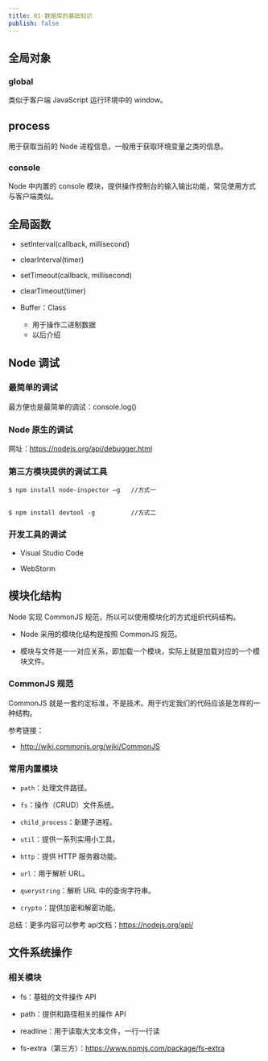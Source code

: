 ```yaml
---
title: 01-数据库的基础知识
publish: false
---
```


<ArticleTopAd></ArticleTopAd>





## 全局对象

### global

类似于客户端 JavaScript 运行环境中的 window。


## process

用于获取当前的 Node 进程信息，一般用于获取环境变量之类的信息。

### console

Node 中内置的 console 模块，提供操作控制台的输入输出功能，常见使用方式与客户端类似。

## 全局函数

- setInterval(callback, millisecond)

- clearInterval(timer)

- setTimeout(callback, millisecond)

- clearTimeout(timer)

- Buffer：Class
	- 用于操作二进制数据
	- 以后介绍


## Node 调试

### 最简单的调试

最方便也是最简单的调试：console.log()


### Node 原生的调试

网址：<https://nodejs.org/api/debugger.html>

### 第三方模块提供的调试工具

```
$ npm install node-inspector –g   //方式一


$ npm install devtool -g          //方式二
```

### 开发工具的调试

- Visual Studio Code

- WebStorm

## 模块化结构

Node 实现 CommonJS 规范，所以可以使用模块化的方式组织代码结构。

- Node 采用的模块化结构是按照 CommonJS 规范。

- 模块与文件是一一对应关系，即加载一个模块，实际上就是加载对应的一个模块文件。

### CommonJS 规范

CommonJS 就是一套约定标准，不是技术。用于约定我们的代码应该是怎样的一种结构。

参考链接：

- <http://wiki.commonjs.org/wiki/CommonJS>

### 常用内置模块

- `path`：处理文件路径。

- `fs`：操作（CRUD）文件系统。

- `child_process`：新建子进程。

- `util`：提供一系列实用小工具。

- `http`：提供 HTTP 服务器功能。

- `url`：用于解析 URL。

- `querystring`：解析 URL 中的查询字符串。

- `crypto`：提供加密和解密功能。


总结：更多内容可以参考 api文档：<https://nodejs.org/api/>


## 文件系统操作

### 相关模块

- fs：基础的文件操作 API

- path：提供和路径相关的操作 API

- readline：用于读取大文本文件，一行一行读

- fs-extra（第三方）：<https://www.npmjs.com/package/fs-extra>






